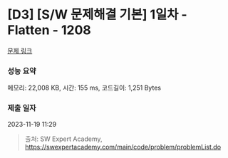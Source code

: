 # [D3] [S/W 문제해결 기본] 1일차 - Flatten - 1208 

[문제 링크](https://swexpertacademy.com/main/code/problem/problemDetail.do?contestProbId=AV139KOaABgCFAYh) 

### 성능 요약

메모리: 22,008 KB, 시간: 155 ms, 코드길이: 1,251 Bytes

### 제출 일자

2023-11-19 11:29



> 출처: SW Expert Academy, https://swexpertacademy.com/main/code/problem/problemList.do
